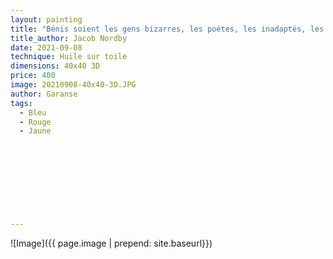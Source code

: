 ```yaml
---
layout: painting
title: "Bénis soient les gens bizarres, les poètes, les inadaptés, les écrivains, les mystiques, les peintres, les troubadours, car ils nous apprennent à voir le monde avec des yeux différents."
title_author: Jacob Nordby                                                             
date: 2021-09-08
technique: Huile sur toile 
dimensions: 40x40 3D
price: 400
image: 20210908-40x40-3D.JPG
author: Garanse
tags:
  - Bleu
  - Rouge
  - Jaune
  
  
  
  
  
  
  
  
  
---
```

![Image]({{ page.image | prepend: site.baseurl}})

